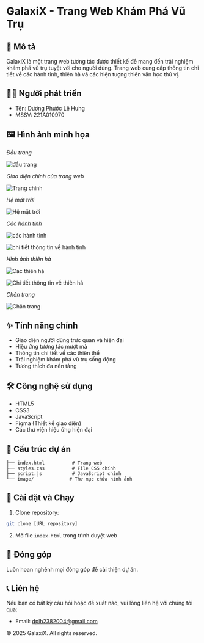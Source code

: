 # GalaxiX - Trang Web Khám Phá Vũ Trụ

## 📝 Mô tả
GalaxiX là một trang web tương tác được thiết kế để mang đến trải nghiệm khám phá vũ trụ tuyệt vời cho người dùng. Trang web cung cấp thông tin chi tiết về các hành tinh, thiên hà và các hiện tượng thiên văn học thú vị.

## 👨‍💻 Người phát triển
- Tên: Dương Phước Lê Hưng
- MSSV: 221A010970
## 🖼️ Hình ảnh minh họa

*Đầu trang*

![đầu trang](https://github.com/user-attachments/assets/2ed6e728-2811-4d93-a4cf-1dcacf4e81c5)


*Giao diện chính của trang web*

![Trang chính](https://github.com/user-attachments/assets/b25c534a-2112-49d1-91a3-27d8be6d1f68)

*Hệ mặt trời*

![Hệ mặt trời](https://github.com/user-attachments/assets/d2654af1-6b99-4567-be21-c57860ac0ce0)

*Các hành tinh*

![các hành tinh](https://github.com/user-attachments/assets/37bb5aeb-0e32-4352-86ce-7f249a3b0637)

![chi tiết thông tin về hành tinh](https://github.com/user-attachments/assets/263e2944-e467-42bd-a40a-531a85c3dac6)

*Hình ảnh thiên hà*

![Các thiên hà](https://github.com/user-attachments/assets/dba1466f-588b-4e02-9a4d-cc003c686c8d)

![Chi tiết thông tin về thiên hà](https://github.com/user-attachments/assets/5f7f83c7-7dd7-4044-9f8f-b188c032cf8c)

*Chân trang*

![Chân trang](https://github.com/user-attachments/assets/c2737a19-a472-408f-99bd-55b3b8cb9a1b)

## ✨ Tính năng chính

- Giao diện người dùng trực quan và hiện đại
- Hiệu ứng tương tác mượt mà
- Thông tin chi tiết về các thiên thể
- Trải nghiệm khám phá vũ trụ sống động
- Tương thích đa nền tảng

## 🛠️ Công nghệ sử dụng

- HTML5
- CSS3
- JavaScript
- Figma (Thiết kế giao diện)
- Các thư viện hiệu ứng hiện đại

## 📁 Cấu trúc dự án

```
├── index.html          # Trang web
├── styles.css          # File CSS chính
├── script.js           # JavaScript chính
└── image/             # Thư mục chứa hình ảnh
```
## 🚀 Cài đặt và Chạy
1. Clone repository:
```bash
git clone [URL repository]
```
2. Mở file `index.html` trong trình duyệt web

## 🤝 Đóng góp
Luôn hoan nghênh mọi đóng góp để cải thiện dự án. 

## 📞 Liên hệ
Nếu bạn có bất kỳ câu hỏi hoặc đề xuất nào, vui lòng liên hệ với chúng tôi qua:
- Email: dplh2382004@gmail.com

© 2025 GalaxiX. All rights reserved.
